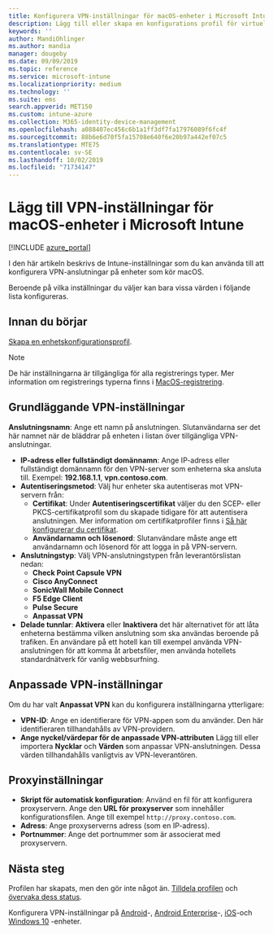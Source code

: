 ```yaml
---
title: Konfigurera VPN-inställningar för macOS-enheter i Microsoft Intune – Azure | Microsoft Docs
description: Lägg till eller skapa en konfigurations profil för virtuellt privat nätverk (VPN), inklusive anslutnings information, delade tunnlar, anpassade VPN-inställningar med identifierare, nyckel-och värdepar, proxyinställningar med ett konfigurations skript, IP-eller FQDN-adress och TCP-port i Microsoft Intune på enheter som kör macOS.
keywords: ''
author: MandiOhlinger
ms.author: mandia
manager: dougeby
ms.date: 09/09/2019
ms.topic: reference
ms.service: microsoft-intune
ms.localizationpriority: medium
ms.technology: ''
ms.suite: ems
search.appverid: MET150
ms.custom: intune-azure
ms.collection: M365-identity-device-management
ms.openlocfilehash: a088407ec456c6b1a1ff3df7fa17976089f6fc4f
ms.sourcegitcommit: 88b6e6d70f5fa15708e640f6e20b97a442ef07c5
ms.translationtype: MTE75
ms.contentlocale: sv-SE
ms.lasthandoff: 10/02/2019
ms.locfileid: "71734147"
---
```

# <a name="add-vpn-settings-on-macos-devices-in-microsoft-intune"></a>Lägg till VPN-inställningar för macOS-enheter i Microsoft Intune

[!INCLUDE [azure_portal](../includes/azure_portal.md)]

I den här artikeln beskrivs de Intune-inställningar som du kan använda till att konfigurera VPN-anslutningar på enheter som kör macOS.

Beroende på vilka inställningar du väljer kan bara vissa värden i följande lista konfigureras.

## <a name="before-you-begin"></a>Innan du börjar

[Skapa en enhetskonfigurationsprofil](vpn-settings-configure.md).

> [!NOTE]
> De här inställningarna är tillgängliga för alla registrerings typer. Mer information om registrerings typerna finns i [MacOS-registrering](../enrollment/macos-enroll.md).

## <a name="base-vpn-settings"></a>Grundläggande VPN-inställningar

**Anslutningsnamn**: Ange ett namn på anslutningen. Slutanvändarna ser det här namnet när de bläddrar på enheten i listan över tillgängliga VPN-anslutningar.
- **IP-adress eller fullständigt domännamn**: Ange IP-adress eller fullständigt domännamn för den VPN-server som enheterna ska ansluta till. Exempel: **192.168.1.1**, **vpn.contoso.com**.
- **Autentiseringsmetod**: Välj hur enheter ska autentiseras mot VPN-servern från:
  - **Certifikat**: Under **Autentiseringscertifikat** väljer du den SCEP- eller PKCS-certifikatprofil som du skapade tidigare för att autentisera anslutningen. Mer information om certifikatprofiler finns i [Så här konfigurerar du certifikat](../protect/certificates-configure.md).
  - **Användarnamn och lösenord**: Slutanvändare måste ange ett användarnamn och lösenord för att logga in på VPN-servern.
- **Anslutningstyp**: Välj VPN-anslutningstypen från leverantörslistan nedan:
  - **Check Point Capsule VPN**
  - **Cisco AnyConnect**
  - **SonicWall Mobile Connect**
  - **F5 Edge Client**
  - **Pulse Secure**
  - **Anpassat VPN**
- **Delade tunnlar**: **Aktivera** eller **Inaktivera** det här alternativet för att låta enheterna bestämma vilken anslutning som ska användas beroende på trafiken. En användare på ett hotell kan till exempel använda VPN-anslutningen för att komma åt arbetsfiler, men använda hotellets standardnätverk för vanlig webbsurfning.

<!--- **Per-app VPN** - Select this option if you want to associate this VPN connection with an iOS or macOS app so that the connection will be opened when the app is run. You can associate the VPN profile with an app when you assign the software. For more information, see [How to assign and monitor apps](../apps/apps-deploy.md). --->

## <a name="custom-vpn-settings"></a>Anpassade VPN-inställningar

Om du har valt **Anpassat VPN** kan du konfigurera inställningarna ytterligare:

- **VPN-ID**: Ange en identifierare för VPN-appen som du använder. Den här identifieraren tillhandahålls av VPN-providern.
- **Ange nyckel/värdepar för de anpassade VPN-attributen** Lägg till eller importera **Nycklar** och **Värden** som anpassar VPN-anslutningen. Dessa värden tillhandahålls vanligtvis av VPN-leverantören.

## <a name="proxy-settings"></a>Proxyinställningar

- **Skript för automatisk konfiguration**: Använd en fil för att konfigurera proxyservern. Ange den **URL för proxyserver** som innehåller konfigurationsfilen. Ange till exempel `http://proxy.contoso.com`.
- **Adress**: Ange proxyserverns adress (som en IP-adress).
- **Portnummer**: Ange det portnummer som är associerat med proxyservern.

## <a name="next-steps"></a>Nästa steg

Profilen har skapats, men den gör inte något än. [Tilldela profilen](device-profile-assign.md) och [övervaka dess status](device-profile-monitor.md).

Konfigurera VPN-inställningar på [Android](vpn-settings-android.md)-, [Android Enterprise](vpn-settings-android-enterprise.md)-, [iOS](vpn-settings-ios.md)-och [Windows 10](vpn-settings-windows-10.md) -enheter.
